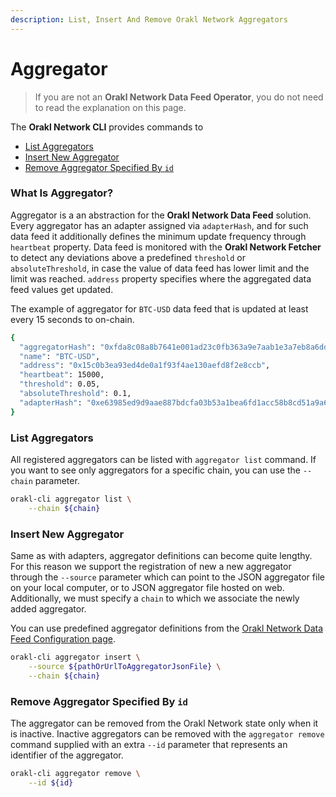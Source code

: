 ```yaml
---
description: List, Insert And Remove Orakl Network Aggregators
---
```


# Aggregator

> If you are not an **Orakl Network Data Feed Operator**, you do not need to read the explanation on this page.

The **Orakl Network CLI** provides commands to

* [List Aggregators](aggregator.md#list-aggregators)
* [Insert New Aggregator](aggregator.md#insert-new-aggregator)
* [Remove Aggregator Specified By `id`](aggregator.md#remove-aggregator-specified-by-id)

### What Is Aggregator?

Aggregator is a an abstraction for the **Orakl Network Data Feed** solution. Every aggregator has an adapter assigned via `adapterHash`, and for such data feed it additionally defines the minimum update frequency through `heartbeat` property. Data feed is monitored with the **Orakl Network Fetcher** to detect any deviations above a predefined `threshold` or `absoluteThreshold`, in case the value of data feed has lower limit and the limit was reached. `address` property specifies where the aggregated data feed values get updated.

The example of aggregator for `BTC-USD` data feed that is updated at least every 15 seconds to on-chain.

```sh
{
  "aggregatorHash": "0xfda8c08a8b7641e001ad23c0fb363a9e7aab1e3a7eb8a6ddee41deeb7e3ef279",
  "name": "BTC-USD",
  "address": "0x15c0b3ea93ed4de0a1f93f4ae130aefd8f2e8ccb",
  "heartbeat": 15000,
  "threshold": 0.05,
  "absoluteThreshold": 0.1,
  "adapterHash": "0xe63985ed9d9aae887bdcfa03b53a1bea6fd1acc58b8cd51a9a69ede43eac6235"
}
```

### List Aggregators

All registered aggregators can be listed with `aggregator list` command. If you want to see only aggregators for a specific chain, you can use the `--chain` parameter.

```sh
orakl-cli aggregator list \
    --chain ${chain}
```

### Insert New Aggregator

Same as with adapters, aggregator definitions can become quite lengthy. For this reason we support the registration of new a new aggregator through the `--source` parameter which can point to the JSON aggregator file on your local computer, or to JSON aggregator file hosted on web. Additionally, we must specify a `chain` to which we associate the newly added aggregator.

You can use predefined aggregator definitions from the [Orakl Network Data Feed Configuration page](https://config.orakl.network/).

```sh
orakl-cli aggregator insert \
    --source ${pathOrUrlToAggregatorJsonFile} \
    --chain ${chain}
```

### Remove Aggregator Specified By `id`&#x20;

The aggregator can be removed from the Orakl Network state only when it is inactive. Inactive aggregators can be removed with the `aggregator remove` command supplied with an extra `--id` parameter that represents an identifier of the aggregator.

```sh
orakl-cli aggregator remove \
    --id ${id}
```
